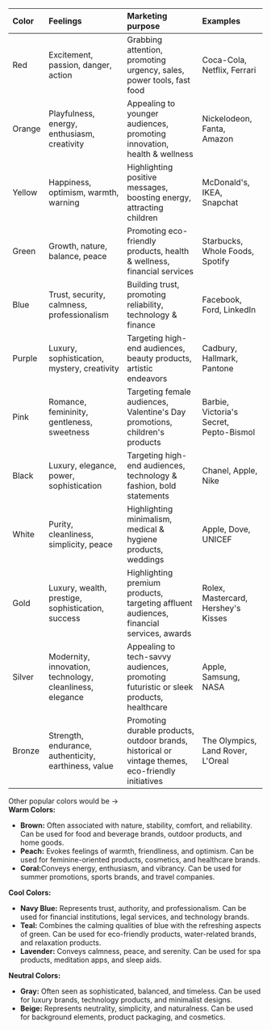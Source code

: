 | Color  | Feelings                                                 | Marketing purpose                                                                                  | Examples                                |
|:-------|:---------------------------------------------------------|:---------------------------------------------------------------------------------------------------|:----------------------------------------|
| Red    | Excitement, passion, danger, action	                     | Grabbing attention, promoting urgency, sales, power tools, fast food	                              | Coca-Cola, Netflix, Ferrari             |
| Orange | Playfulness, energy, enthusiasm, creativity	             | Appealing to younger audiences, promoting innovation, health & wellness	                           | Nickelodeon, Fanta, Amazon              |
| Yellow | Happiness, optimism, warmth, warning	                    | Highlighting positive messages, boosting energy, attracting children	                              | McDonald's, IKEA, Snapchat              |
| Green  | Growth, nature, balance, peace	                          | Promoting eco-friendly products, health & wellness, financial services	                            | Starbucks, Whole Foods, Spotify         |
| Blue   | Trust, security, calmness, professionalism	              | Building trust, promoting reliability, technology & finance	                                       | Facebook, Ford, LinkedIn                |
| Purple | Luxury, sophistication, mystery, creativity	             | Targeting high-end audiences, beauty products, artistic endeavors	                                 | Cadbury, Hallmark, Pantone              |
| Pink   | Romance, femininity, gentleness, sweetness	              | Targeting female audiences, Valentine's Day promotions, children's products	                       | Barbie, Victoria's Secret, Pepto-Bismol |
| Black  | Luxury, elegance, power, sophistication	                 | Targeting high-end audiences, technology & fashion, bold statements	                               | Chanel, Apple, Nike                     |
| White  | Purity, cleanliness, simplicity, peace	                  | Highlighting minimalism, medical & hygiene products, weddings	                                     | Apple, Dove, UNICEF                     |
| Gold   | Luxury, wealth, prestige, sophistication, success        | Highlighting premium products, targeting affluent audiences, financial services, awards            | Rolex, Mastercard, Hershey's Kisses     |
| Silver | Modernity, innovation, technology, cleanliness, elegance | Appealing to tech-savvy audiences, promoting futuristic or sleek products, healthcare              | Apple, Samsung, NASA                    |
| Bronze | Strength, endurance, authenticity, earthiness, value     | Promoting durable products, outdoor brands, historical or vintage themes, eco-friendly initiatives | The Olympics, Land Rover, L'Oreal       |

Other popular colors would be -> \
<b>Warm Colors:</b>

* <b>Brown:</b> Often associated with nature, stability, comfort, and reliability. Can be used for food and beverage brands, outdoor products, and
  home goods.
* <b>Peach:</b> Evokes feelings of warmth, friendliness, and optimism. Can be used for feminine-oriented products, cosmetics, and healthcare brands.
* <b>Coral:</b>Conveys energy, enthusiasm, and vibrancy. Can be used for summer promotions, sports brands, and travel companies.

<b>Cool Colors:</b>

* <b>Navy Blue:</b> Represents trust, authority, and professionalism. Can be used for financial institutions, legal services, and technology brands.
* <b>Teal:</b> Combines the calming qualities of blue with the refreshing aspects of green. Can be used for eco-friendly products, water-related
  brands, and relaxation products.
* <b>Lavender:</b> Conveys calmness, peace, and serenity. Can be used for spa products, meditation apps, and sleep aids.

<b>Neutral Colors:</b>

* <b>Gray:</b> Often seen as sophisticated, balanced, and timeless. Can be used for luxury brands, technology products, and minimalist designs.
* <b>Beige:</b> Represents neutrality, simplicity, and naturalness. Can be used for background elements, product packaging, and cosmetics.
                
                
                
                
                
                
                
                
                